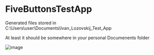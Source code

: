 # FiveButtonsTestApp

Generated files stored in C:\Users\user\Documents\Ivan_Lozovskij_Test_App 

At least it should be somewhere in your personal Documenents folder

![image](https://user-images.githubusercontent.com/56762093/180620142-a7aad6bb-67fe-4839-991e-2d0efb89408a.png)


